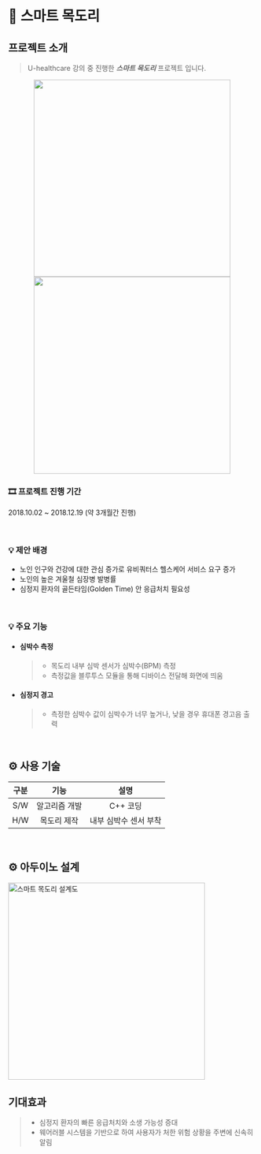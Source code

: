 # 🧣  스마트 목도리

##   프로젝트 소개

>U-healthcare 강의 중 진행한 ***스마트 목도리*** 프로젝트 입니다.
<p align = "center"> 
<img width="400" src="https://github.com/user-attachments/assets/4f95e804-1fc4-4688-b08c-beb1069bd771">
<img width="400" src="https://github.com/user-attachments/assets/c8c589a6-0b96-4551-9317-c4c953dbaa83">
</p>

### 🎞 프로젝트 진행 기간

2018.10.02 ~ 2018.12.19 (약 3개월간 진행)

<br>


### 💡 제안 배경
- 노인 인구와 건강에 대한 관심 증가로 유비쿼터스 헬스케어 서비스 요구 증가
- 노인의 높은 겨울철 심장병 발병률
- 심정지 환자의 골든타임(Golden Time) 안 응급처치 필요성

<br>

### 💡 주요 기능
- #### 심박수 측정
  >- 목도리 내부 심박 센서가 심박수(BPM) 측정
  >- 측정값을 블루투스 모듈을 통해 디바이스 전달해 화면에 띄움

- #### 심정지 경고
  >- 측정한 심박수 값이 심박수가 너무 높거나, 낮을 경우 휴대폰 경고음 출력 


<br>

## ⚙️ 사용 기술 
  
|구분|기능|설명|
|:---:|:---:|:---:|
|S/W|알고리즘 개발|C++ 코딩|
|H/W|목도리 제작|내부 심박수 센서 부착|

<br>

## ⚙️ 아두이노 설계
<img width="400" alt="스마트 목도리 설계도" src="https://github.com/user-attachments/assets/bd776964-cb9d-4d9e-a874-76fbf43c041b">


  
<br>

## 기대효과 
>- 심정지 환자의 빠른 응급처치와 소생 가능성 증대
>- 웨어러블 시스템을 기반으로 하여 사용자가 처한 위험 상황을 주변에 신속히 알림

